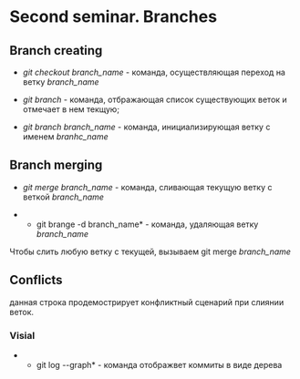 # Second seminar. Branches

## Branch creating

* *git checkout branch_name* - команда, осуществляющая переход на ветку *branch_name*

* *git branch* - команда, отбражающая список существующих веток и отмечает в нем текщую;

* *git branch branch_name* - команда, инициализирующая ветку с именем  *branhc_name*

## Branch merging

* *git merge branch_name* - команда, сливающая текущую ветку с веткой *branch_name*

* * git brange -d branch_name* - команда, удаляющая ветку *branch_name*

 Чтобы слить любую ветку с текущей, вызываем git merge  *branch_name*


## Conflicts

данная строка продемострирует конфликтный сценарий при слиянии веток.

### Visial

* * git log --graph* - команда отображвет коммиты в виде дерева